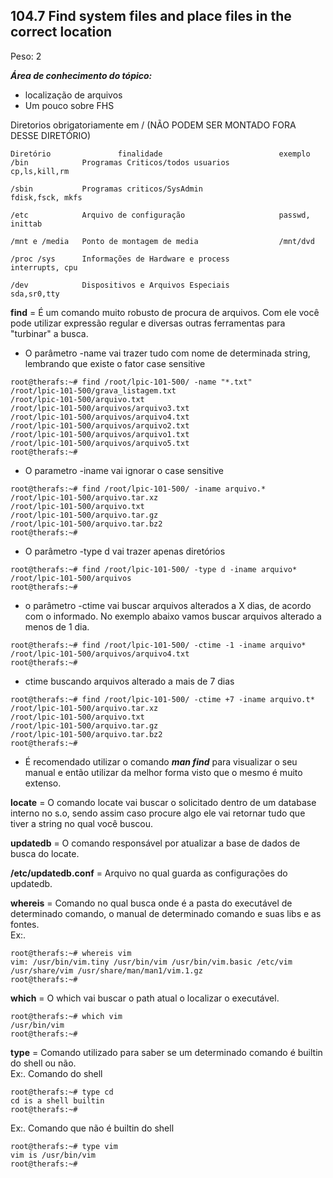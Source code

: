 ## **104.7 Find system files and place files in the correct location**
Peso: 2

***Área de conhecimento do tópico:***
* localização de arquivos
* Um pouco sobre FHS

Diretorios obrigatoriamente em / (NÃO PODEM SER MONTADO FORA DESSE DIRETÓRIO)

```
Diretório		        finalidade			                exemplo	
/bin		    Programas Criticos/todos usuarios	        cp,ls,kill,rm

/sbin		    Programas criticos/SysAdmin		            fdisk,fsck, mkfs

/etc 		    Arquivo de configuração 		            passwd, inittab

/mnt e /media   Ponto de montagem de media		            /mnt/dvd

/proc /sys 	    Informações de Hardware e process	        interrupts, cpu

/dev 		    Dispositivos e Arquivos Especiais	        sda,sr0,tty
```


**find** = É um comando muito robusto de procura de arquivos. Com ele você pode utilizar expressão regular e diversas outras ferramentas para "turbinar" a busca.
* O parâmetro -name vai trazer tudo com nome de determinada string, lembrando que existe o fator case sensitive  
```
root@therafs:~# find /root/lpic-101-500/ -name "*.txt"
/root/lpic-101-500/grava_listagem.txt
/root/lpic-101-500/arquivo.txt
/root/lpic-101-500/arquivos/arquivo3.txt
/root/lpic-101-500/arquivos/arquivo4.txt
/root/lpic-101-500/arquivos/arquivo2.txt
/root/lpic-101-500/arquivos/arquivo1.txt
/root/lpic-101-500/arquivos/arquivo5.txt
root@therafs:~#
```

* O parametro -iname vai ignorar o case sensitive 
```
root@therafs:~# find /root/lpic-101-500/ -iname arquivo.*
/root/lpic-101-500/arquivo.tar.xz
/root/lpic-101-500/arquivo.txt
/root/lpic-101-500/arquivo.tar.gz
/root/lpic-101-500/arquivo.tar.bz2
root@therafs:~#
```

* O parâmetro -type d vai trazer apenas diretórios 
```
root@therafs:~# find /root/lpic-101-500/ -type d -iname arquivo*
/root/lpic-101-500/arquivos
root@therafs:~#
```

* o parâmetro -ctime vai buscar arquivos alterados a X dias, de acordo com o informado. No exemplo abaixo vamos buscar arquivos alterado a menos de 1 dia. 

```
root@therafs:~# find /root/lpic-101-500/ -ctime -1 -iname arquivo*
/root/lpic-101-500/arquivos/arquivo4.txt
root@therafs:~#
```

* ctime buscando arquivos alterado a mais de 7 dias 
```
root@therafs:~# find /root/lpic-101-500/ -ctime +7 -iname arquivo.t*
/root/lpic-101-500/arquivo.tar.xz
/root/lpic-101-500/arquivo.txt
/root/lpic-101-500/arquivo.tar.gz
/root/lpic-101-500/arquivo.tar.bz2
root@therafs:~#
```
* É recomendado utilizar o comando ***man find*** para visualizar o seu manual e então utilizar da melhor forma visto que o mesmo é muito extenso. 

**locate** = O comando locate vai buscar o solicitado dentro de um database interno no s.o, sendo assim caso procure algo ele vai retornar tudo que tiver a string no qual você buscou. 

**updatedb** = O comando responsável por atualizar a base de dados de busca do locate. 

**/etc/updatedb.conf** = Arquivo no qual guarda as configurações do updatedb. 

**whereis** = Comando no qual busca onde é a pasta do executável de determinado comando, o manual de determinado comando e suas libs e as fontes. \
Ex:.
```
root@therafs:~# whereis vim
vim: /usr/bin/vim.tiny /usr/bin/vim /usr/bin/vim.basic /etc/vim /usr/share/vim /usr/share/man/man1/vim.1.gz
root@therafs:~#
```

**which** = O which vai buscar o path atual o localizar o executável.
```
root@therafs:~# which vim
/usr/bin/vim
root@therafs:~#
```

**type** = Comando utilizado para saber se um determinado comando é builtin do shell ou não. \
Ex:. Comando do shell
```
root@therafs:~# type cd
cd is a shell builtin
root@therafs:~#
```
Ex:. Comando que não é builtin do shell
```
root@therafs:~# type vim
vim is /usr/bin/vim
root@therafs:~# 
``` 
